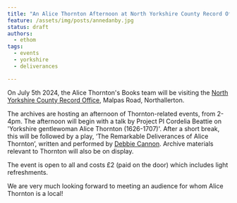 ```yaml
---
title: "An Alice Thornton Afternoon at North Yorkshire County Record Office"
feature: /assets/img/posts/annedanby.jpg 
status: draft
authors:
  - ethom
tags:
  - events
  - yorkshire
  - deliverances

---
```

On July 5th 2024, the Alice Thornton's Books team will be visiting the [North Yorkshire County Record Office](https://archiveshop.northyorks.gov.uk/), Malpas Road, Northallerton. 

The archives are hosting an afternoon of Thornton-related events, from 2-4pm. The afternoon will begin with a talk by Project PI Cordelia Beattie on 'Yorkshire gentlewoman Alice Thornton (1626-1707)'. After a short break, this will be followed by a play, ‘The Remarkable Deliverances of Alice Thornton’, written and performed by [Debbie Cannon](https://debbiecannon.org). Archive materials relevant to Thornton will also be on display.

The event is open to all and costs £2 (paid on the door) which includes light refreshments. 

We are very much looking forward to meeting an audience for whom Alice Thornton is a local!